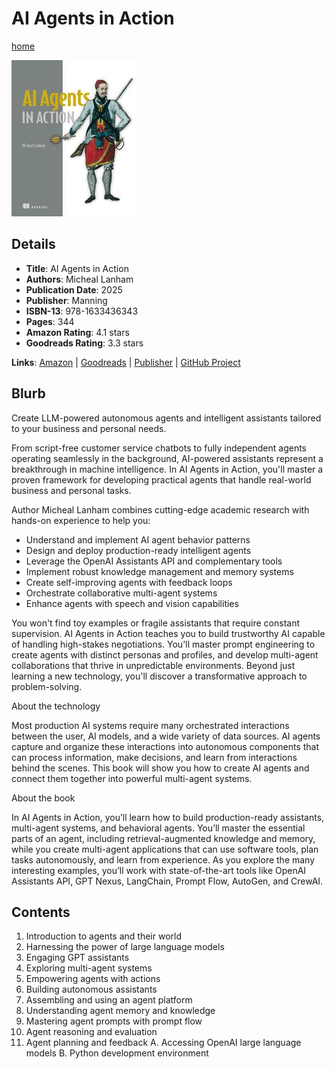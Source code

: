 # AI Agents in Action

[home](../)

![Cover Image](ai-agents-in-action.jpeg)

## Details

* **Title**: AI Agents in Action
* **Authors**: Micheal Lanham
* **Publication Date**: 2025
* **Publisher**: Manning
* **ISBN-13**: 978-1633436343
* **Pages**: 344
* **Amazon Rating**: 4.1 stars
* **Goodreads Rating**: 3.3 stars


**Links**: [Amazon](https://amzn.to/42ZqojT) |
[Goodreads](https://www.goodreads.com/book/show/221160748-ai-agents-in-action) |
[Publisher](https://www.manning.com/books/ai-agents-in-action) |
[GitHub Project](https://github.com/cxbxmxcx/GPT-Agents)

## Blurb

Create LLM-powered autonomous agents and intelligent assistants tailored to your business and personal needs.

From script-free customer service chatbots to fully independent agents operating seamlessly in the background, AI-powered assistants represent a breakthrough in machine intelligence. In AI Agents in Action, you'll master a proven framework for developing practical agents that handle real-world business and personal tasks.

Author Micheal Lanham combines cutting-edge academic research with hands-on experience to help you:

* Understand and implement AI agent behavior patterns
* Design and deploy production-ready intelligent agents
* Leverage the OpenAI Assistants API and complementary tools
* Implement robust knowledge management and memory systems
* Create self-improving agents with feedback loops
* Orchestrate collaborative multi-agent systems
* Enhance agents with speech and vision capabilities

You won't find toy examples or fragile assistants that require constant supervision. AI Agents in Action teaches you to build trustworthy AI capable of handling high-stakes negotiations. You'll master prompt engineering to create agents with distinct personas and profiles, and develop multi-agent collaborations that thrive in unpredictable environments. Beyond just learning a new technology, you'll discover a transformative approach to problem-solving.

About the technology

Most production AI systems require many orchestrated interactions between the user, AI models, and a wide variety of data sources. AI agents capture and organize these interactions into autonomous components that can process information, make decisions, and learn from interactions behind the scenes. This book will show you how to create AI agents and connect them together into powerful multi-agent systems.

About the book

In AI Agents in Action, you’ll learn how to build production-ready assistants, multi-agent systems, and behavioral agents. You’ll master the essential parts of an agent, including retrieval-augmented knowledge and memory, while you create multi-agent applications that can use software tools, plan tasks autonomously, and learn from experience. As you explore the many interesting examples, you’ll work with state-of-the-art tools like OpenAI Assistants API, GPT Nexus, LangChain, Prompt Flow, AutoGen, and CrewAI.

## Contents

1. Introduction to agents and their world
2. Harnessing the power of large language models
3. Engaging GPT assistants
4. Exploring multi-agent systems
5. Empowering agents with actions
6. Building autonomous assistants
7. Assembling and using an agent platform
8. Understanding agent memory and knowledge
9. Mastering agent prompts with prompt flow
10. Agent reasoning and evaluation
11. Agent planning and feedback
A. Accessing OpenAI large language models
B. Python development environment
